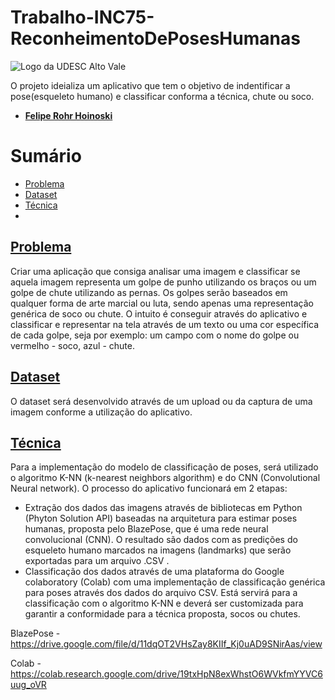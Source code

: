 # Trabalho-INC75-ReconheimentoDePosesHumanas

 ![Logo da UDESC Alto Vale](http://www1.udesc.br/imagens/id_submenu/2019/marca_alto_vale_horizontal_assinatura_rgb_01.jpg)
 
O projeto ideializa um aplicativo que tem o objetivo de indentificar a pose(esqueleto humano) e classificar conforma a técnica, chute ou soco.
 
 - [**Felipe Rohr Hoinoski**](mailto:felipehoinoski@gmail.com) 

# Sumário
* [Problema](#problema)
* [Dataset](#dataset)
* [Técnica](#tecnica)
* 

## [Problema](#problema)
 Criar uma aplicação que consiga analisar uma imagem e classificar se aquela imagem representa um golpe de punho utilizando os braços ou um golpe de chute utilizando as pernas. Os golpes serão baseados em qualquer forma de arte marcial ou luta, sendo apenas uma representação genérica de soco ou chute. O intuito é conseguir através do aplicativo e classificar e representar na tela através de um texto ou uma cor específica de cada golpe, seja por exemplo: um campo com o nome do golpe ou vermelho - soco, azul - chute.

## [Dataset](#dataset)
O dataset será desenvolvido através de um upload ou da captura de uma imagem conforme a utilização do aplicativo.

## [Técnica](#tecnica)

Para a implementação do modelo de classificação de poses, será utilizado o algoritmo K-NN (k-nearest neighbors algorithm) e do CNN (Convolutional Neural network). O processo do aplicativo funcionará em 2 etapas:
- Extração dos dados das imagens através de bibliotecas em Python (Phyton Solution API) baseadas na arquitetura para estimar poses humanas, proposta pelo BlazePose, que é uma rede neural convolucional (CNN). O resultado são dados com as predições do esqueleto humano marcados na imagens (landmarks) que serão exportadas para um arquivo .CSV .
- Classificação dos dados através de uma plataforma do Google colaboratory (Colab) com uma implementação de classificação genérica para poses através dos dados do arquivo CSV. Está servirá para a classificação com o algoritmo K-NN e deverá ser customizada para garantir a conformidade para a técnica proposta, socos ou chutes.


BlazePose - https://drive.google.com/file/d/11dqOT2VHsZay8KIIf_Kj0uAD9SNirAas/view

Colab - https://colab.research.google.com/drive/19txHpN8exWhstO6WVkfmYYVC6uug_oVR



